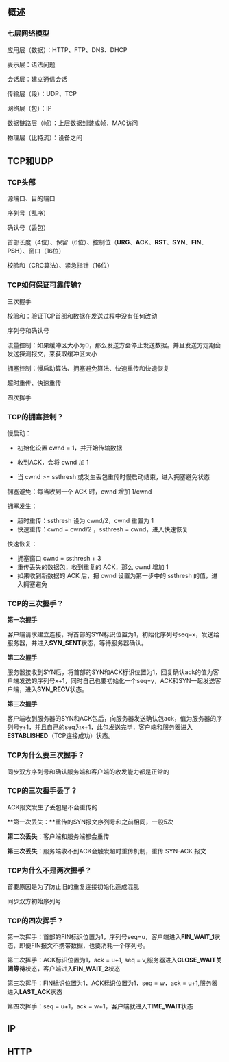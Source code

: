 ## 概述

### 七层网络模型

应用层（数据）：HTTP、FTP、DNS、DHCP

表示层：语法问题

会话层：建立通信会话

传输层（段）：UDP、TCP

网络层（包）：IP

数据链路层（帧）：上层数据封装成帧，MAC访问

物理层（比特流）：设备之间

## TCP和UDP

### TCP头部

源端口、目的端口

序列号（乱序）

确认号（丢包）

首部长度（4位）、保留（6位）、控制位（**URG**、**ACK**、**RST**、**SYN**、**FIN**、**PSH**）、窗口（16位）

校验和（CRC算法）、紧急指针（16位）

### TCP如何保证可靠传输?

三次握手

校验和：验证TCP首部和数据在发送过程中没有任何改动

序列号和确认号

流量控制：如果缓冲区大小为0，那么发送方会停止发送数据。并且发送方定期会发送探测报文，来获取缓冲区大小

拥塞控制：慢启动算法、拥塞避免算法、快速重传和快速恢复

超时重传、快速重传

四次挥手

### TCP的拥塞控制？

慢启动：

- 初始化设置 cwnd = 1，并开始传输数据

- 收到ACK，会将 cwnd 加 1
- 当 cwnd >= ssthresh 或发生丢包重传时慢启动结束，进入拥塞避免状态

拥塞避免：每当收到一个 ACK 时，cwnd 增加 1/cwnd

拥塞发生：

- 超时重传：ssthresh 设为 cwnd/2，cwnd 重置为 1
- 快速重传：cwnd = cwnd/2 ，ssthresh = cwnd，进入快速恢复

快速恢复：

- 拥塞窗口 cwnd = ssthresh + 3
- 重传丢失的数据包，收到重复的 ACK，那么 cwnd 增加 1
- 如果收到新数据的 ACK 后，把 cwnd 设置为第一步中的 ssthresh 的值，进入拥塞避免

### TCP的三次握手？

**第一次握手**

客户端请求建立连接，将首部的SYN标识位置为1，初始化序列号seq=x，发送给服务器，并进入**SYN_SENT**状态，等待服务器确认。

**第二次握手**

服务器接收到SYN后，将首部的SYN和ACK标识位置为1，回复确认ack的值为客户端发送的序列号x+1，同时自己也要初始化一个seq=y，ACK和SYN一起发送客户端，进入**SYN_RECV**状态。

**第三次握手**

客户端收到服务器的SYN和ACK包后，向服务器发送确认包ack，值为服务器的序列号y+1，并且自己的seq为x+1，此包发送完毕，客户端和服务器进入**ESTABLISHED**（TCP连接成功）状态。

### TCP为什么要三次握手？

同步双方序列号和确认服务端和客户端的收发能力都是正常的

### TCP的三次握手丢了？

ACK报文发生了丢包是不会重传的

**第一次丢失：**重传的SYN报文序列号和之前相同，一般5次

**第二次丢失**：客户端和服务端都会重传

**第三次丢失**：服务端收不到ACK会触发超时重传机制，重传 SYN-ACK 报文

### TCP为什么不是两次握手？

首要原因是为了防止旧的重复连接初始化造成混乱

同步双方初始序列号

### TCP的四次挥手？

第一次挥手：首部的FIN标识位置为1，序列号seq=u，客户端进入**FIN_WAIT_1**状态，即便FIN报文不携带数据，也要消耗一个序列号。

第二次挥手：ACK标识位置为1，ack = u+1, seq = v,服务器进入**CLOSE_WAIT关闭等待**状态，客户端进入**FIN_WAIT_2**状态

第三次挥手：FIN标识位置为1，ACK标识位置为1，seq = w，ack = u+1,服务器进入**LAST_ACK**状态

第四次挥手：seq = u+1，ack = w+1，客户端就进入**TIME_WAIT**状态







## IP

## HTTP